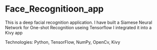 # Face_Recognitioon_app


This is  a deep facial recognition application.
I have built a Siamese Neural Network for One-shot Recognition useing Tensorflow
I integrated it into a Kivy app 


Technologies: Python, TensorFlow, NumPy, OpenCv, Kivy
